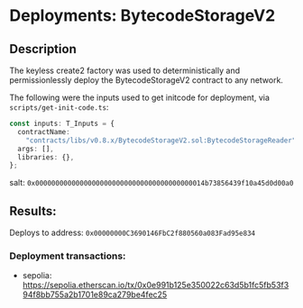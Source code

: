 # Deployments: BytecodeStorageV2

## Description

The keyless create2 factory was used to deterministically and permissionlessly deploy the BytecodeStorageV2 contract to any network.

The following were the inputs used to get initcode for deployment, via `scripts/get-init-code.ts`:

```typescript
const inputs: T_Inputs = {
  contractName:
    "contracts/libs/v0.8.x/BytecodeStorageV2.sol:BytecodeStorageReader",
  args: [],
  libraries: {},
};
```

salt: `0x000000000000000000000000000000000000000014b73856439f10a45d0d00a0`

## Results:

Deploys to address: `0x00000000C3690146FbC2f880560a083Fad95e834`

### Deployment transactions:

- sepolia: https://sepolia.etherscan.io/tx/0x0e991b125e350022c63d5b1fc5fb53f394f8bb755a2b1701e89ca279be4fec25
